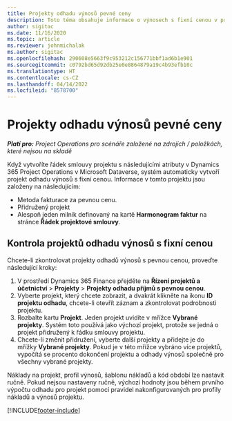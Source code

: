 ```yaml
---
title: Projekty odhadu výnosů pevné ceny
description: Toto téma obsahuje informace o výnosech s fixní cenou v projektech.
author: sigitac
ms.date: 11/16/2020
ms.topic: article
ms.reviewer: johnmichalak
ms.author: sigitac
ms.openlocfilehash: 290608e5663f9c953212c156771bbf1ad6b1e901
ms.sourcegitcommit: c0792bd65d92db25e0e8864879a19c4b93efb10c
ms.translationtype: HT
ms.contentlocale: cs-CZ
ms.lasthandoff: 04/14/2022
ms.locfileid: "8578700"
---
```

# <a name="fixed-price-revenue-estimate-projects"></a>Projekty odhadu výnosů pevné ceny 

_**Platí pro:** Project Operations pro scénáře založené na zdrojích / položkách, které nejsou na skladě_

Když vytvoříte řádek smlouvy projektu s následujícími atributy v Dynamics 365 Project Operations v Microsoft Dataverse, systém automaticky vytvoří projekt odhadu výnosů s fixní cenou. Informace v tomto projektu jsou založeny na následujícím:

  - Metoda fakturace za pevnou cenu.
  - Přidružený projekt
  - Alespoň jeden milník definovaný na kartě **Harmonogram faktur** na stránce **Řádek projektové smlouvy**.

## <a name="review-fixed-price-revenue-estimates-projects"></a>Kontrola projektů odhadu výnosů s fixní cenou
Chcete-li zkontrolovat projekty odhadů výnosů s pevnou cenou, proveďte následující kroky:

1. V prostředí Dynamics 365 Finance přejděte na **Řízení projektů a účetnictví** > **Projekty** > **Projekty odhadu příjmů s pevnou cenou**.
2. Vyberte projekt, který chcete zobrazit, a dvakrát klikněte na ikonu **ID projektu odhadu**, chcete-li otevřít záznam a zkontrolovat podrobnosti projektu.
3. Rozbalte kartu **Projekt**. Jeden projekt uvidíte v mřížce **Vybrané projekty**. Systém toto používá jako výchozí projekt, protože se jedná o projekt přidružený k řádku smlouvy projektu. 
4. Chcete-li změnit přidružení, vyberte další projekty a přidejte je do mřížky **Vybrané projekty**. Pokud je v této mřížce vybráno více projektů, vypočítá se procento dokončení projektu a odhady výnosů společně pro všechny vybrané projekty.

  Náklady na projekt, profil výnosů, šablonu nákladů a kód období lze nastavit ručně. Pokud nejsou nastaveny ručně, výchozí hodnoty jsou během prvního výpočtu odhadu pro projekt pomocí pravidel nakonfigurovaných pro profily nákladů a výnosů projektu.



[!INCLUDE[footer-include](../includes/footer-banner.md)]